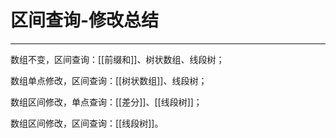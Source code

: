 # 区间查询-修改总结

---

数组不变，区间查询：[[前缀和]]、树状数组、线段树；

数组单点修改，区间查询：[[树状数组]]、线段树；

数组区间修改，单点查询：[[差分]]、[[线段树]]；

数组区间修改，区间查询：[[线段树]]。

